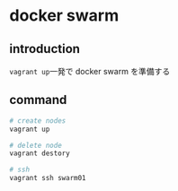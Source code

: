 # docker swarm

## introduction

`vagrant up`一発で docker swarm を準備する

## command

```bash
# create nodes
vagrant up

# delete node
vagrant destory

# ssh
vagrant ssh swarm01
```
